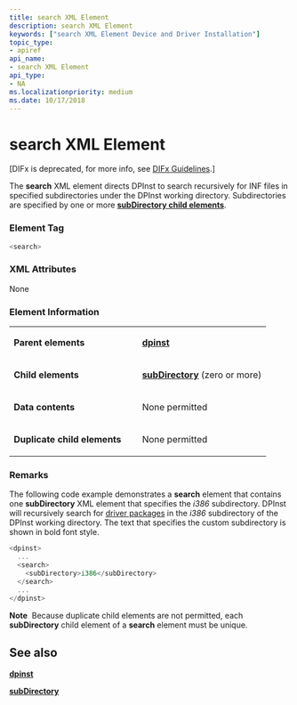 ```yaml
---
title: search XML Element
description: search XML Element
keywords: ["search XML Element Device and Driver Installation"]
topic_type:
- apiref
api_name:
- search XML Element
api_type:
- NA
ms.localizationpriority: medium
ms.date: 10/17/2018
---
```


# search XML Element


\[DIFx is deprecated, for more info, see [DIFx Guidelines](./difx-guidelines.md).\]

The **search** XML element directs DPInst to search recursively for INF files in specified subdirectories under the DPInst working directory. Subdirectories are specified by one or more [**subDirectory child elements**](subdirectory-xml-element.md).

### Element Tag

```cpp
<search>
```

### XML Attributes

None

### **Element Information**

<table>
<colgroup>
<col width="50%" />
<col width="50%" />
</colgroup>
<tbody>
<tr class="odd">
<td align="left"><p><strong>Parent elements</strong></p></td>
<td align="left"><p><a href="dpinst-xml-element.md" data-raw-source="[&lt;strong&gt;dpinst&lt;/strong&gt;](dpinst-xml-element.md)"><strong>dpinst</strong></a></p></td>
</tr>
<tr class="even">
<td align="left"><p><strong>Child elements</strong></p></td>
<td align="left"><p><a href="subdirectory-xml-element.md" data-raw-source="[&lt;strong&gt;subDirectory&lt;/strong&gt;](subdirectory-xml-element.md)"><strong>subDirectory</strong></a> (zero or more)</p></td>
</tr>
<tr class="odd">
<td align="left"><p><strong>Data contents</strong></p></td>
<td align="left"><p>None permitted</p></td>
</tr>
<tr class="even">
<td align="left"><p><strong>Duplicate child elements</strong></p></td>
<td align="left"><p>None permitted</p></td>
</tr>
</tbody>
</table>

 

### <a href="" id="comments"></a>Remarks

The following code example demonstrates a **search** element that contains one **subDirectory** XML element that specifies the *i386* subdirectory. DPInst will recursively search for [driver packages](./driver-packages.md) in the *i386* subdirectory of the DPInst working directory. The text that specifies the custom subdirectory is shown in bold font style.

```cpp
<dpinst>
  ...
  <search>
    <subDirectory>i386</subDirectory>
  </search>
  ...
</dpinst>
```

**Note**  Because duplicate child elements are not permitted, each **subDirectory** child element of a **search** element must be unique.

 

## See also


[**dpinst**](dpinst-xml-element.md)

[**subDirectory**](subdirectory-xml-element.md)

 

